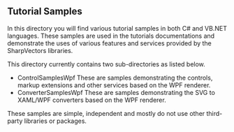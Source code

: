## Tutorial Samples
In this directory you will find various tutorial samples in both C# and VB.NET languages. These samples are used in the tutorials documentations and demonstrate the uses of various features and services provided by the SharpVectors libraries.

This directory currently contains two sub-directories as listed below.

* ControlSamplesWpf
  These are samples demonstrating the controls, markup extensions and other services based on the WPF renderer.
* ConverterSamplesWpf
  These are samples demonstrating the SVG to XAML/WPF converters based on the WPF renderer.

These samples are simple, independent and mostly do not use other third-party libraries or packages.
